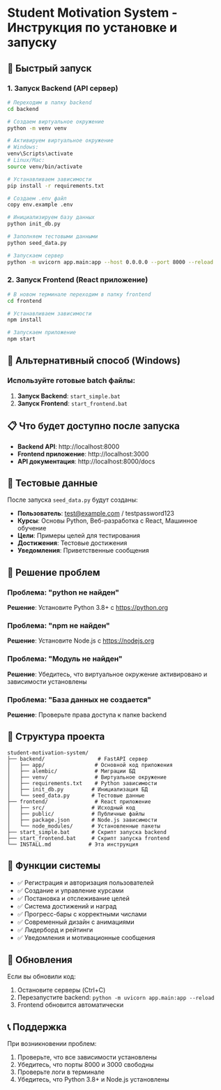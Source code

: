 # Student Motivation System - Инструкция по установке и запуску

## 🚀 Быстрый запуск

### 1. Запуск Backend (API сервер)

```bash
# Переходим в папку backend
cd backend

# Создаем виртуальное окружение
python -m venv venv

# Активируем виртуальное окружение
# Windows:
venv\Scripts\activate
# Linux/Mac:
source venv/bin/activate

# Устанавливаем зависимости
pip install -r requirements.txt

# Создаем .env файл
copy env.example .env

# Инициализируем базу данных
python init_db.py

# Заполняем тестовыми данными
python seed_data.py

# Запускаем сервер
python -m uvicorn app.main:app --host 0.0.0.0 --port 8000 --reload
```

### 2. Запуск Frontend (React приложение)

```bash
# В новом терминале переходим в папку frontend
cd frontend

# Устанавливаем зависимости
npm install

# Запускаем приложение
npm start
```

## 🔧 Альтернативный способ (Windows)

### Используйте готовые batch файлы:

1. **Запуск Backend**: `start_simple.bat`
2. **Запуск Frontend**: `start_frontend.bat`

## 📋 Что будет доступно после запуска

- **Backend API**: http://localhost:8000
- **Frontend приложение**: http://localhost:3000
- **API документация**: http://localhost:8000/docs

## 🧪 Тестовые данные

После запуска `seed_data.py` будут созданы:

- **Пользователь**: test@example.com / testpassword123
- **Курсы**: Основы Python, Веб-разработка с React, Машинное обучение
- **Цели**: Примеры целей для тестирования
- **Достижения**: Тестовые достижения
- **Уведомления**: Приветственные сообщения

## 🐛 Решение проблем

### Проблема: "python не найден"
**Решение**: Установите Python 3.8+ с https://python.org

### Проблема: "npm не найден"
**Решение**: Установите Node.js с https://nodejs.org

### Проблема: "Модуль не найден"
**Решение**: Убедитесь, что виртуальное окружение активировано и зависимости установлены

### Проблема: "База данных не создается"
**Решение**: Проверьте права доступа к папке backend

## 📁 Структура проекта

```
student-motivation-system/
├── backend/                 # FastAPI сервер
│   ├── app/                # Основной код приложения
│   ├── alembic/            # Миграции БД
│   ├── venv/               # Виртуальное окружение
│   ├── requirements.txt    # Python зависимости
│   ├── init_db.py         # Инициализация БД
│   └── seed_data.py       # Тестовые данные
├── frontend/               # React приложение
│   ├── src/               # Исходный код
│   ├── public/            # Публичные файлы
│   ├── package.json       # Node.js зависимости
│   └── node_modules/      # Установленные пакеты
├── start_simple.bat       # Скрипт запуска backend
├── start_frontend.bat     # Скрипт запуска frontend
└── INSTALL.md            # Эта инструкция
```

## 🎯 Функции системы

- ✅ Регистрация и авторизация пользователей
- ✅ Создание и управление курсами
- ✅ Постановка и отслеживание целей
- ✅ Система достижений и наград
- ✅ Прогресс-бары с корректными числами
- ✅ Современный дизайн с анимациями
- ✅ Лидерборд и рейтинги
- ✅ Уведомления и мотивационные сообщения

## 🔄 Обновления

Если вы обновили код:

1. Остановите серверы (Ctrl+C)
2. Перезапустите backend: `python -m uvicorn app.main:app --reload`
3. Frontend обновится автоматически

## 📞 Поддержка

При возникновении проблем:
1. Проверьте, что все зависимости установлены
2. Убедитесь, что порты 8000 и 3000 свободны
3. Проверьте логи в терминале
4. Убедитесь, что Python 3.8+ и Node.js установлены